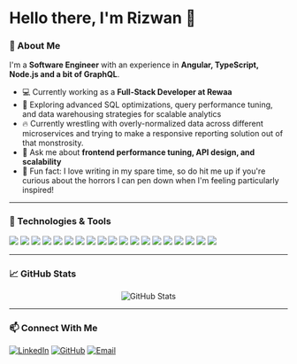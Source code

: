 # Hello there, I'm Rizwan 👋

### 🚀 About Me
I'm a **Software Engineer** with an experience in **Angular, TypeScript, Node.js and a bit of GraphQL**.

- 💻 Currently working as a **Full-Stack Developer at Rewaa**
- 🌱 Exploring advanced SQL optimizations, query performance tuning, and data warehousing strategies for scalable analytics
- 🔥 Currently wrestling with overly-normalized data across different microservices and trying to make a responsive reporting solution out of that monstrosity.
- 💬 Ask me about **frontend performance tuning, API design, and scalability**
- 📖 Fun fact: I love writing in my spare time, so do hit me up if you're curious about the horrors I can pen down when I'm feeling particularly inspired! 

---

### 🔧 Technologies & Tools
<p align="left">
  <img src="https://img.shields.io/badge/Angular-DD0031?style=for-the-badge&logo=angular&logoColor=white" />
  <img src="https://img.shields.io/badge/TypeScript-007ACC?style=for-the-badge&logo=typescript&logoColor=white" />
  <img src="https://img.shields.io/badge/JavaScript-F7DF1E?style=for-the-badge&logo=javascript&logoColor=black" />
  <img src="https://img.shields.io/badge/HTML5-E34F26?style=for-the-badge&logo=html5&logoColor=white" />
  <img src="https://img.shields.io/badge/CSS3-1572B6?style=for-the-badge&logo=css3&logoColor=white" />
  <img src="https://img.shields.io/badge/SASS-CC6699?style=for-the-badge&logo=sass&logoColor=white" />
  <img src="https://img.shields.io/badge/Figma-F24E1E?style=for-the-badge&logo=figma&logoColor=white" />
  <img src="https://img.shields.io/badge/Node.js-43853D?style=for-the-badge&logo=node.js&logoColor=white" />
  <img src="https://img.shields.io/badge/Express.js-000000?style=for-the-badge&logo=express&logoColor=white" />
  <img src="https://img.shields.io/badge/GraphQL-E10098?style=for-the-badge&logo=graphql&logoColor=white" />
  <img src="https://img.shields.io/badge/CubeJS-3A3A3A?style=for-the-badge&logo=cube&logoColor=white" />
  <img src="https://img.shields.io/badge/C%23-239120?style=for-the-badge&logo=c-sharp&logoColor=white" />
  <img src="https://img.shields.io/badge/Python-3776AB?style=for-the-badge&logo=python&logoColor=white" />
  <img src="https://img.shields.io/badge/MongoDB-47A248?style=for-the-badge&logo=mongodb&logoColor=white" />
  <img src="https://img.shields.io/badge/MySQL-4479A1?style=for-the-badge&logo=mysql&logoColor=white" />
  <img src="https://img.shields.io/badge/Git-F05032?style=for-the-badge&logo=git&logoColor=white" />
  <img src="https://img.shields.io/badge/Docker-2496ED?style=for-the-badge&logo=docker&logoColor=white" />
  <img src="https://img.shields.io/badge/AWS-232F3E?style=for-the-badge&logo=amazon-aws&logoColor=white" />
  <img src="https://img.shields.io/badge/Cypress-17202C?style=for-the-badge&logo=cypress&logoColor=white" />
</p>

---

### 📈 GitHub Stats
<p align="center">
  <img src="https://github-readme-stats.vercel.app/api?username=rizwan19947&show_icons=true&theme=radical&count_private=true" alt="GitHub Stats">
</p>

---

### 📫 Connect With Me  
[![LinkedIn](https://img.shields.io/badge/LinkedIn-0077B5?style=for-the-badge&logo=linkedin&logoColor=white)](https://www.linkedin.com/in/rizwan-s-9419b6170)
[![GitHub](https://img.shields.io/badge/GitHub-181717?style=for-the-badge&logo=github&logoColor=white)](https://github.com/rizwan19947)
[![Email](https://img.shields.io/badge/Email-D14836?style=for-the-badge&logo=gmail&logoColor=white)](mailto:expectp@gmail.com)



